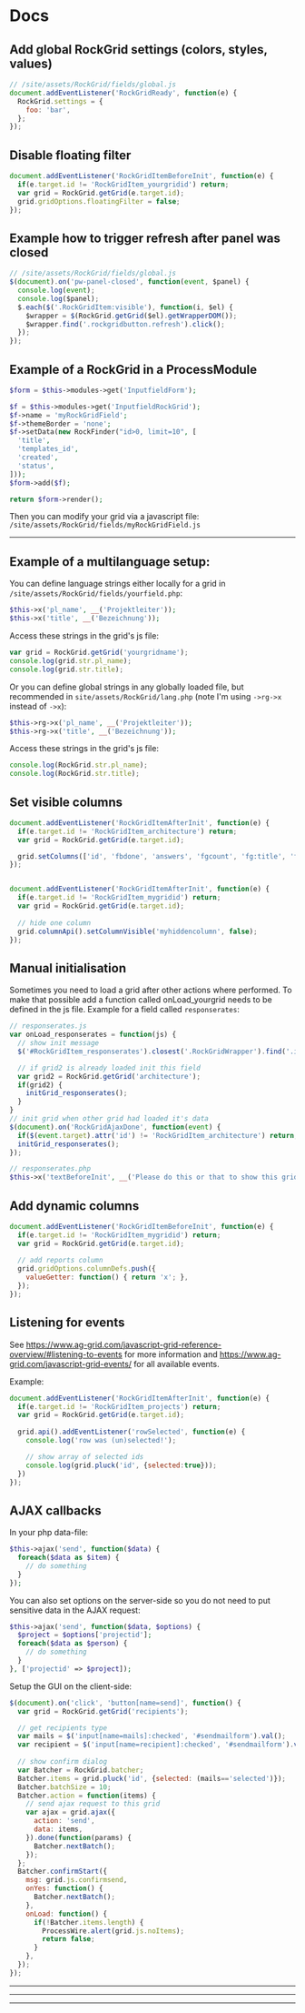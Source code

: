 # Docs

## Add global RockGrid settings (colors, styles, values)

```js
// /site/assets/RockGrid/fields/global.js
document.addEventListener('RockGridReady', function(e) {
  RockGrid.settings = {
    foo: 'bar',
  };
});
```

## Disable floating filter

```js
document.addEventListener('RockGridItemBeforeInit', function(e) {
  if(e.target.id != 'RockGridItem_yourgridid') return;
  var grid = RockGrid.getGrid(e.target.id);
  grid.gridOptions.floatingFilter = false;
});
```

## Example how to trigger refresh after panel was closed

```js
// /site/assets/RockGrid/fields/global.js
$(document).on('pw-panel-closed', function(event, $panel) {
  console.log(event);
  console.log($panel);
  $.each($('.RockGridItem:visible'), function(i, $el) {
    $wrapper = $(RockGrid.getGrid($el).getWrapperDOM());
    $wrapper.find('.rockgridbutton.refresh').click();
  });
});
```

## Example of a RockGrid in a ProcessModule

```php
$form = $this->modules->get('InputfieldForm');

$f = $this->modules->get('InputfieldRockGrid');
$f->name = 'myRockGridField';
$f->themeBorder = 'none';
$f->setData(new RockFinder("id>0, limit=10", [
  'title',
  'templates_id',
  'created',
  'status',
]));
$form->add($f);

return $form->render();
```
Then you can modify your grid via a javascript file: `/site/assets/RockGrid/fields/myRockGridField.js`

---

## Example of a multilanguage setup:

You can define language strings either locally for a grid in `/site/assets/RockGrid/fields/yourfield.php`:

```php
$this->x('pl_name', __('Projektleiter'));
$this->x('title', __('Bezeichnung'));
```

Access these strings in the grid's js file:

```js
var grid = RockGrid.getGrid('yourgridname');
console.log(grid.str.pl_name);
console.log(grid.str.title);
```

Or you can define global strings in any globally loaded file, but recommended in `site/assets/RockGrid/lang.php` (note I'm using `->rg->x` instead of `->x`):

```php
$this->rg->x('pl_name', __('Projektleiter'));
$this->rg->x('title', __('Bezeichnung'));
```

Access these strings in the grid's js file:

```js
console.log(RockGrid.str.pl_name);
console.log(RockGrid.str.title);
```

## Set visible columns
```js
document.addEventListener('RockGridItemAfterInit', function(e) {
  if(e.target.id != 'RockGridItem_architecture') return;
  var grid = RockGrid.getGrid(e.target.id);

  grid.setColumns(['id', 'fbdone', 'answers', 'fgcount', 'fg:title', 'fncount', 'fn:title', 'fbrole:title']);
});
```

```js

document.addEventListener('RockGridItemAfterInit', function(e) {
  if(e.target.id != 'RockGridItem_mygridid') return;
  var grid = RockGrid.getGrid(e.target.id);
  
  // hide one column
  grid.columnApi().setColumnVisible('myhiddencolumn', false);
});
```

## Manual initialisation

Sometimes you need to load a grid after other actions where performed. To make that possible add
a function called onLoad_yourgrid needs to be defined in the js file. Example for a field called
`responserates`:

```js
// responserates.js
var onLoad_responserates = function(js) {
  // show init message
  $('#RockGridItem_responserates').closest('.RockGridWrapper').find('.init').html(js.textBeforeInit);

  // if grid2 is already loaded init this field
  var grid2 = RockGrid.getGrid('architecture');
  if(grid2) {
    initGrid_responserates();
  }
}
// init grid when other grid had loaded it's data
$(document).on('RockGridAjaxDone', function(event) {
  if($(event.target).attr('id') != 'RockGridItem_architecture') return;
  initGrid_responserates();
});
```

```php
// responserates.php
$this->x('textBeforeInit', __('Please do this or that to show this grid!'));
```

## Add dynamic columns

```js
document.addEventListener('RockGridItemBeforeInit', function(e) {
  if(e.target.id != 'RockGridItem_mygridid') return;
  var grid = RockGrid.getGrid(e.target.id);
  
  // add reports column
  grid.gridOptions.columnDefs.push({
    valueGetter: function() { return 'x'; },
  });
});
```

## Listening for events

See https://www.ag-grid.com/javascript-grid-reference-overview/#listening-to-events for more information and https://www.ag-grid.com/javascript-grid-events/ for all available events.

Example:

```js
document.addEventListener('RockGridItemAfterInit', function(e) {
  if(e.target.id != 'RockGridItem_projects') return;
  var grid = RockGrid.getGrid(e.target.id);
  
  grid.api().addEventListener('rowSelected', function(e) {
    console.log('row was (un)selected!');

    // show array of selected ids
    console.log(grid.pluck('id', {selected:true}));
  })
});
```

## AJAX callbacks

In your php data-file:

```php
$this->ajax('send', function($data) {
  foreach($data as $item) {
    // do something
  }
});
```

You can also set options on the server-side so you do not need to put sensitive data in the AJAX request:

```php
$this->ajax('send', function($data, $options) {
  $project = $options['projectid'];
  foreach($data as $person) {
    // do something
  }
}, ['projectid' => $project]);
```

Setup the GUI on the client-side:

```js
$(document).on('click', 'button[name=send]', function() {
  var grid = RockGrid.getGrid('recipients');

  // get recipients type
  var mails = $('input[name=mails]:checked', '#sendmailform').val();
  var recipient = $('input[name=recipient]:checked', '#sendmailform').val();
    
  // show confirm dialog
  var Batcher = RockGrid.batcher;
  Batcher.items = grid.pluck('id', {selected: (mails=='selected')});
  Batcher.batchSize = 10;
  Batcher.action = function(items) {
    // send ajax request to this grid
    var ajax = grid.ajax({
      action: 'send',
      data: items,
    }).done(function(params) {
      Batcher.nextBatch();
    });
  };
  Batcher.confirmStart({
    msg: grid.js.confirmsend,
    onYes: function() {
      Batcher.nextBatch();
    },
    onLoad: function() {
      if(!Batcher.items.length) {
        ProcessWire.alert(grid.js.noItems);
        return false;
      }
    },
  });
});
```

---
---
---
